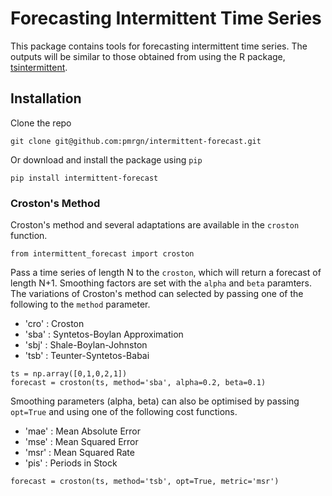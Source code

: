 # Forecasting Intermittent Time Series 

This package contains tools for forecasting intermittent time series. The outputs will be similar to those obtained from using the R package, [tsintermittent](https://cran.r-project.org/web/packages/tsintermittent/index.html). 

## Installation

Clone the repo

	git clone git@github.com:pmrgn/intermittent-forecast.git
	
Or download and install the package using `pip`

	pip install intermittent-forecast

### Croston's Method

Croston's method and several adaptations are available in the `croston` function. 

	from intermittent_forecast import croston

Pass a time series of length N to the `croston`, which will return a forecast of length N+1. Smoothing factors are set with the `alpha` and `beta` paramters. The variations of Croston's method can selected by passing one of the following to the `method` parameter.
- 'cro' : Croston
- 'sba' : Syntetos-Boylan Approximation
- 'sbj' : Shale-Boylan-Johnston
- 'tsb' : Teunter-Syntetos-Babai
<!-- End of List -->

	ts = np.array([0,1,0,2,1])
	forecast = croston(ts, method='sba', alpha=0.2, beta=0.1)
	
Smoothing parameters (alpha, beta) can also be optimised by passing `opt=True` and using one of the following cost functions. 
- 'mae' : Mean Absolute Error
- 'mse' : Mean Squared Error
- 'msr' : Mean Squared Rate
- 'pis' : Periods in Stock
<!-- End of List -->

	forecast = croston(ts, method='tsb', opt=True, metric='msr')




